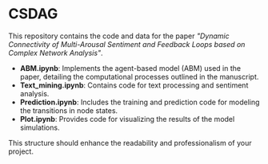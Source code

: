 # CSDAG
This repository contains the code and data for the paper *"Dynamic Connectivity of Multi-Arousal Sentiment and Feedback Loops based on Complex Network Analysis"*.

- **ABM.ipynb**: Implements the agent-based model (ABM) used in the paper, detailing the computational processes outlined in the manuscript.
- **Text_mining.ipynb**: Contains code for text processing and sentiment analysis.
- **Prediction.ipynb**: Includes the training and prediction code for modeling the transitions in node states.
- **Plot.ipynb**: Provides code for visualizing the results of the model simulations.

This structure should enhance the readability and professionalism of your project.